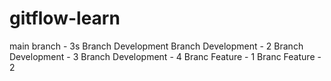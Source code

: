 # gitflow-learn

main branch - 3s
Branch Development
Branch Development - 2
Branch Development - 3
Branch Development - 4
Branc Feature - 1
Branc Feature - 2
